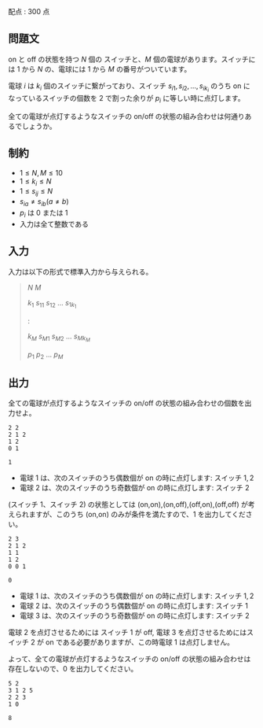 配点 : $300$ 点

## 問題文

on と off の状態を持つ $N$ 個の スイッチと、$M$ 個の電球があります。スイッチには $1$ から $N$ の、電球には $1$ から $M$ の番号がついています。

電球 $i$ は $k_i$ 個のスイッチに繋がっており、スイッチ $s_{i1}, s_{i2}, ..., s_{ik_i}$ のうち on になっているスイッチの個数を $2$ で割った余りが $p_i$ に等しい時に点灯します。

全ての電球が点灯するようなスイッチの on/off の状態の組み合わせは何通りあるでしょうか。

## 制約

- $1 \leq N, M \leq 10$
- $1 \leq k_i \leq N$
- $1 \leq s_{ij} \leq N$
- $s_{ia} \neq s_{ib} (a \neq b)$
- $p_i$ は $0$ または $1$
- 入力は全て整数である

## 入力

入力は以下の形式で標準入力から与えられる。

> $N$ $M$
> 
> $k_1$ $s_{11}$ $s_{12}$ $...$ $s_{1k_1}$
> 
> $:$
> 
> $k_M$ $s_{M1}$ $s_{M2}$ $...$ $s_{Mk_M}$
> 
> $p_1$ $p_2$ $...$ $p_M$

## 出力

全ての電球が点灯するようなスイッチの on/off の状態の組み合わせの個数を出力せよ。

```input1
2 2
2 1 2
1 2
0 1
```

```output1
1
```

- 電球 $1$ は、次のスイッチのうち偶数個が on の時に点灯します: スイッチ $1, 2$
- 電球 $2$ は、次のスイッチのうち奇数個が on の時に点灯します: スイッチ $2$

(スイッチ $1$、スイッチ $2$) の状態としては (on,on),(on,off),(off,on),(off,off) が考えられますが、このうち (on,on) のみが条件を満たすので、$1$ を出力してください。

```input2
2 3
2 1 2
1 1
1 2
0 0 1
```

```output2
0
```

- 電球 $1$ は、次のスイッチのうち偶数個が on の時に点灯します: スイッチ $1, 2$
- 電球 $2$ は、次のスイッチのうち偶数個が on の時に点灯します: スイッチ $1$
- 電球 $3$ は、次のスイッチのうち奇数個が on の時に点灯します: スイッチ $2$

電球 $2$ を点灯させるためには スイッチ $1$ が off, 電球 $3$ を点灯させるためにはスイッチ $2$ が on である必要がありますが、この時電球 $1$ は点灯しません。

よって、全ての電球が点灯するようなスイッチの on/off の状態の組み合わせは存在しないので、$0$ を出力してください。

```input3
5 2
3 1 2 5
2 2 3
1 0
```

```output3
8
```